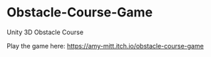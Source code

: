# Obstacle-Course-Game
Unity 3D Obstacle Course

Play the game here: https://amy-mitt.itch.io/obstacle-course-game
